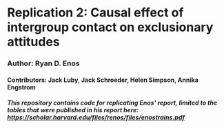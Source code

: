 # Replication 2: Causal effect of intergroup contact on exclusionary attitudes
### Author: Ryan D. Enos

#### Contributors: Jack Luby, Jack Schroeder, Helen Simpson, Annika Engstrom


##### This repository contains code for replicating Enos' report, limited to the tables that were published in his report here: https://scholar.harvard.edu/files/renos/files/enostrains.pdf
